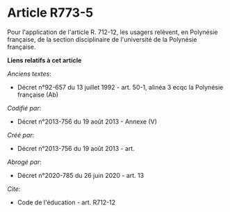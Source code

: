 # Article R773-5

Pour l'application de l'article R. 712-12, les usagers relèvent, en Polynésie française, de la section disciplinaire de
l'université de la Polynésie française.

**Liens relatifs à cet article**

_Anciens textes_:

  - Décret n°92-657 du 13 juillet 1992 - art. 50-1, alinéa 3 ecqc la Polynésie française (Ab)

_Codifié par_:

  - Décret n°2013-756 du 19 août 2013 -  Annexe (V)

_Créé par_:

  - Décret n°2013-756 du 19 août 2013 - art.

_Abrogé par_:

  - Décret n°2020-785 du 26 juin 2020 - art. 13

_Cite_:

  - Code de l'éducation - art. R712-12
